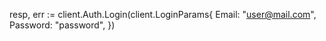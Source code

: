 resp, err := client.Auth.Login(client.LoginParams{
  Email: "user@mail.com",
  Password: "password",
})